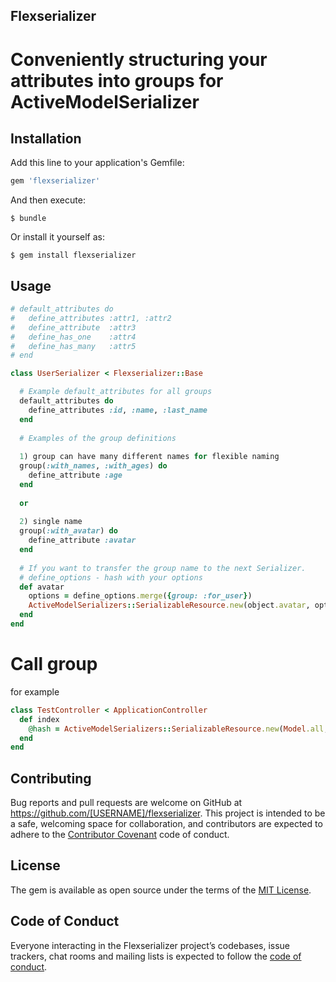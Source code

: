 ## Flexserializer
# Conveniently structuring your attributes into groups for ActiveModelSerializer

## Installation

Add this line to your application's Gemfile:

```ruby
gem 'flexserializer'
```

And then execute:

    $ bundle

Or install it yourself as:

    $ gem install flexserializer

## Usage

```ruby
# default_attributes do
#   define_attributes :attr1, :attr2
#   define_attribute  :attr3
#   define_has_one    :attr4
#   define_has_many   :attr5
# end

class UserSerializer < Flexserializer::Base

  # Example default_attributes for all groups
  default_attributes do
    define_attributes :id, :name, :last_name
  end
  
  # Examples of the group definitions
  
  1) group can have many different names for flexible naming
  group(:with_names, :with_ages) do
    define_attribute :age
  end
  
  or
  
  2) single name
  group(:with_avatar) do
    define_attribute :avatar
  end
    
  # If you want to transfer the group name to the next Serializer.
  # define_options - hash with your options
  def avatar
    options = define_options.merge({group: :for_user})
    ActiveModelSerializers::SerializableResource.new(object.avatar, options).serializable_hash
  end
end
```

# Call group

for example
```ruby
class TestController < ApplicationController
  def index
    @hash = ActiveModelSerializers::SerializableResource.new(Model.all, {group: :group_name_1}).serializable_hash
  end
end
```

## Contributing

Bug reports and pull requests are welcome on GitHub at https://github.com/[USERNAME]/flexserializer. This project is intended to be a safe, welcoming space for collaboration, and contributors are expected to adhere to the [Contributor Covenant](http://contributor-covenant.org) code of conduct.

## License

The gem is available as open source under the terms of the [MIT License](http://opensource.org/licenses/MIT).

## Code of Conduct

Everyone interacting in the Flexserializer project’s codebases, issue trackers, chat rooms and mailing lists is expected to follow the [code of conduct](https://github.com/[USERNAME]/flexserializer/blob/master/CODE_OF_CONDUCT.md).
